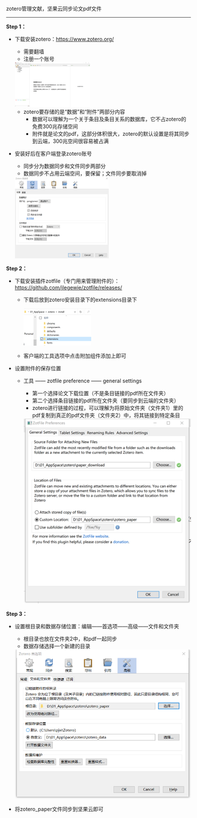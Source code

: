 zotero管理文献，坚果云同步论文pdf文件

---

**Step 1：**

- 下载安装zotero：https://www.zotero.org/

  - 需要翻墙
  - 注册一个账号

  <img src="https://raw.githubusercontent.com/Jian-wei-peng/typora-pic/main/202307081057735.png" alt="image-20230708105734552" style="zoom: 20%;" />

  - zotero要存储的是“数据”和“附件”两部分内容
    - 数据可以理解为一个关于条目及条目关系的数据库，它不占zotero的免费300兆存储空间
    - 附件就是论文的pdf，这部分体积很大，zotero的默认设置是将其同步到云端，300兆空间很容易被占满

- 安装好后在客户端登录zotero账号

  - 同步分为数据同步和文件同步两部分
  - 数据同步不占用云端空间，要保留；文件同步要取消掉

  <img src="https://raw.githubusercontent.com/Jian-wei-peng/typora-pic/main/202307081100298.png" alt="image-20230708110021229" style="zoom:25%;" />

**Step 2：**

- 下载安装插件zotfile（专门用来管理附件的）：https://github.com/jlegewie/zotfile/releases/

  - 下载后放到zotero安装目录下的extensions目录下

    <img src="https://raw.githubusercontent.com/Jian-wei-peng/typora-pic/main/202307081101763.png" alt="image-20230708110146731" style="zoom:25%;" />

  - 客户端的工具选项中点击附加组件添加上即可

- 设置附件的保存位置

  - 工具 —— zotfile preference —— general settings

    - 第一个选择论文下载位置（不是条目链接的pdf所在文件夹）
    - 第二个选择条目链接的pdf所在文件夹（要同步到云端的文件夹）
    - zotero进行链接的过程，可以理解为将原始文件夹（文件夹1）里的pdf复制到真正的pdf文件夹（文件夹2）中，将其链接到特定条目

    <img src="https://raw.githubusercontent.com/Jian-wei-peng/typora-pic/main/202307081105290.png" alt="image-20230708110508208" style="zoom: 67%;" />

**Step 3：**

- 设置根目录和数据存储位置：编辑——首选项——高级——文件和文件夹

  - 根目录也放在文件夹2中，和pdf一起同步
  - 数据存储选择一个新建的目录

  <img src="https://raw.githubusercontent.com/Jian-wei-peng/typora-pic/main/202307081110602.png" alt="image-20230708111051562" style="zoom: 80%;" />

- 将zotero_paper文件同步到坚果云即可





